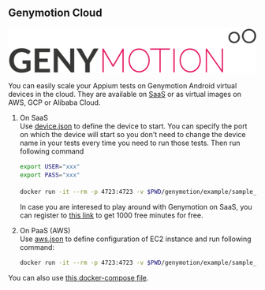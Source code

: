 Genymotion Cloud
----------------

![Genymotion](images/logo_genymotion.png)

You can easily scale your Appium tests on Genymotion Android virtual devices in the cloud. They are available on [SaaS](http://bit.ly/2YP0P1l) or as virtual images on AWS, GCP or Alibaba Cloud.

1. On SaaS <br />
	Use [device.json](genymotion/example/sample_devices/devices.json) to define the device to start. You can specify the port on which the device will start so you don't need to change the device name in your tests every time you need to run those tests. Then run following command

	```bash
	export USER="xxx"
	export PASS="xxx"

	docker run -it --rm -p 4723:4723 -v $PWD/genymotion/example/sample_devices:/root/tmp -e TYPE=SaaS -e USER=$USER -e PASS=$PASS budtmo/docker-android-genymotion
	```

	In case you are interesed to play around with Genymotion on SaaS, you can register to [this link](http://bit.ly/2YP0P1l) to get 1000 free minutes for free.

2. On PaaS (AWS) <br />
	Use [aws.json](genymotion/example/sample_devices/aws.json) to define configuration of EC2 instance and run following command:

	```bash
	docker run -it --rm -p 4723:4723 -v $PWD/genymotion/example/sample_devices:/root/tmp -v ~/.aws:/root/.aws -e TYPE=aws budtmo/docker-android-genymotion
	```

You can also use [this docker-compose file](genymotion/example/geny.yml). 
